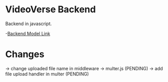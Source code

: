 # VideoVerse Backend

Backend in javascript.

-[Backend Model Link](https://app.eraser.io/workspace/n6AvcWscdh4vyNFcQTWB?origin=share&elements=bDninHQGbAx_F4GzSUq3eg)


# Changes
-> change uploaded file name in middleware -> multer.js  (PENDING)
-> add file upload handler in multer (PENDING)